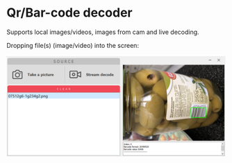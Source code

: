 # Qr/Bar-code decoder

Supports local images/videos, images from cam and live decoding.

Dropping file(s) (image/video) into the screen:

<img src="https://github.com/T0uchM3/Barcode-Detector/blob/master/Barcode-Detector/screenshots/Screenshot0.png">
